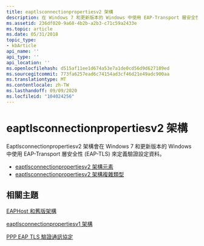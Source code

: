 ```yaml
---
title: eaptlsconnectionpropertiesv2 架構
description: 在 Windows 7 和更新版本的 Windows 中使用 EAP-Transport 層安全性 (EAP-TLS) 來定義驗證設定資料。
ms.assetid: 236df020-9a68-4b2b-a2b3-c71c59a2433e
ms.topic: article
ms.date: 05/31/2018
topic_type:
- kbArticle
api_name: ''
api_type: ''
api_location: ''
ms.openlocfilehash: d515af11ee1d674a53e7a1de0cd56d9d627189ed
ms.sourcegitcommit: 773fa6257ead6c74154ad3cf46d21e49adc900aa
ms.translationtype: MT
ms.contentlocale: zh-TW
ms.lasthandoff: 09/09/2020
ms.locfileid: "104024256"
---
```

# <a name="eaptlsconnectionpropertiesv2-schema"></a>eaptlsconnectionpropertiesv2 架構

Eaptlsconnectionpropertiesv2 架構會在 Windows 7 和更新版本的 Windows 中使用 EAP-Transport 層安全性 (EAP-TLS) 來定義驗證設定資料。

-   [eaptlsconnectionpropertiesv2 架構元素](eaptlsconnectionpropertiesv2schema-elements.md)
-   [eaptlsconnectionpropertiesv2 架構複雜類型](eaptlsconnectionpropertiesv2schema-complex-types.md)

## <a name="related-topics"></a>相關主題

<dl> <dt>

[EAPHost 和舊版架構](eaphost-schemas.md)
</dt> <dt>

[eaptlsconnectionpropertiesv1 架構](eaptlsconnectionpropertiesv1schema-schema.md)
</dt> <dt>

[PPP EAP TLS 驗證通訊協定](https://go.microsoft.com/fwlink/p/?linkid=84050)
</dt> </dl>

 

 




